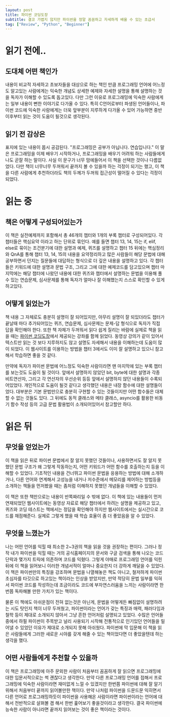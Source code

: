 ```yaml
---
layout: post
title: 파이썬 코딩도장
subtitle: 결코 가볍지 않지만 파이썬을 정말 꼼꼼하고 자세하게 배울 수 있는 초급서
tag: ["Review", "Python", "Beginner"]
---
```


# 읽기 전에..

## 도대체 어떤 책인가

내용이 비교적 자세하고 초보자들을 대상으로 하는 책인 만큼 프로그래밍 언어에 어느정도 알고있는 사람에게는 익숙한 개념도 상세한 예제와 자세한 설명을 통해 설명하는 것을 독자가 이해할 수 있도록 돕고있다. 다만 그런 이유로 프로그래밍에 익숙한 사람에게는 일부 내용이 뻔한 이야기로 다가올 수 있다. 특히 C언어로부터 파생된 언어들이나, 파이썬 코드에 익숙한 사람에게는 더욱 앞부분이 지루하게 다가올 수 있어 가능하면 중반 이후부터 읽는 것이 도움이 될것으로 생각된다.

## 읽기 전 감상은

표지에 있는 내용이 몹시 공감된다. "프로그래밍은 공부가 아닙니다. 연습입니다." 이 말은 프로그래밍을 이제 배우기 시작하거나, 프로그래밍을 배우기 어려워 하는 사람들에게 나도 곧잘 하는 말이다. 사실 이 문구가 너무 맘에들어서 이 책을 선택한 것이나 다름없었다. 다만 책이 너무너무 두꺼워서 끝까지 볼 수 있을까 하는 걱정이 되기는 했고, 이 책을 다른 사람에게 추천하더라도 책의 두께가 두꺼워 접근성이 떨어질 수 있다는 걱정이 되었다.

# 읽는 중

## 책은 어떻게 구성되어있는가

이 책은 실전예제까지 포함해서 총 46개의 챕터와 1개의 부록 챕터로 구성되어있다. 각 챕터들은 핵심요약 이라고 하는 단위로 묶인다. 예를 들면 챕터 13, 14, 15는 if, elif, else로 묶이는 조건분기에 대한 설명과 예제, 퀴즈를 설명하고 챕터 15 뒤에는 핵심정리와 QnA를 통해 챕터 13, 14, 15의 내용을 요약정리하고 많은 사람들이 해당 문법에 대해 공부하면서 던지는 질문들에 대답하는 형식으로 더 깊은 내용을 설명하고 있다. 각 챕터들은 키워드에 대한 설명과 문법 구조, 그리고 그에 대한 예제코드를 담고있으며 챕터 마지막에는 해당 챕터에 나왔던 내용에 대한 퀴즈와 챕터에서 설명하는 문법을 이용해 풀 수 있는 연습문제, 심사문제를 통해 독자가 얼마나 잘 이해했는지 스스로 확인할 수 있게 하고있다.

## 어떻게 읽었는가

책 내용 그 자체로도 충분히 설명이 잘 되어있지만, 아무리 설명이 잘 되있더라도 챕터가 끝날때 마다 추가되어있는 퀴즈, 연습문제, 심사문제는 문제-답 형식으로 독자가 직접 답을 확인해야 한다. 또한 책 자체가 두꺼워서 읽다 쉽게 질리는 바람에 실제로 책을 읽을 때는 [파이썬 코딩도장](https://dojang.io/course/view.php?id=7)에서 제공되는 강좌를 함께 읽었다. 동영상 강의가 같이 있어서 텍스트만 읽는 것 보다 지루하지도 않고 설명도 자세해서 내용을 이해하는데 도움이 많이 되었다. 이 웹사이트를 이용하는 방법을 챕터 3에서도 이미 잘 설명하고 있으니 참고해서 학습하면 좋을 것 같다.

만약에 독자가 파이썬 문법에 어느정도 익숙한 사람이라면 맨 마지막에 있는 부록 챕터를 보는것도 도움이 될 것이다. 앞에서 설명하지 않았던 bit, byte에 대한 설명과 각종 비트연산자, 그리고 각 연산자의 우선순위 등등 앞에서 설명하지 않던 내용들이 수록되어있었다.  개인적으로 도움이 될것 같다고 생각했던 내용은 내장 함수에 대한 설명들이었다. 대부분은 기본 문법만으로 충분히 구현할 수 있는 것들이지만 어떤 함수들은 대체할 수 없는 것들도 있다. 그 뒤에도 동적 클래스와 메타 클래스, asyncio를 활용한 비동기 함수 작성 등의 고급 문법 활용법이 소개되어있어서 참고할만 하다. 

# 읽은 뒤

## 무엇을 얻었는가

이 책을 읽은 뒤로 파이썬 문법에서 잘 알지 못했던 것들이나, 사용하면서도 잘 알지 못했던 문법 구조가 왜 그렇게 작동하는지, 어떤 키워드가 어떤 함수를 호출하는지 등을 이해할 수 있었다. 기초적인 내용을 건너뛰고 파이썬 문법을 응용하는 방법에 대해 소개하거나, 다른 언어와 연계해서 고성능을 내거나 저수준에서 메모리를 제어하는 방법등을 소개하는 책들을 먼저봤을 때는 좀처럼 이해하지 못했던 개념들을 이해할 수 있었다.

이 책은 또한 책만으로는 내용이 반쪽짜리일 수 밖에 없다. 이 책에 있는 내용들이 먼저 연재되었던 웹사이트에는 동영상 자료로 해당 챕터에서 하려는 설명을 제공하고 있고, 퀴즈와 코딩 테스트는 책에서는 정답을 확인해야 하지만 웹사이트에서는 실시간으로 코드를 채점해준다. 실제로 그렇게 했을 때 학습 효율이 좀 더 좋았음을 알 수 있었다. 

## 무엇을 느꼈는가

나는 어떤 언어를 익힐 때 최소한 2~3권의 책을 읽을 것을 권장하는 편이다. 그러나 정작 내가 파이썬을 익힐 때는 거의 공식홈페이지의 문서와 구글 검색을 통해 나오는 코드단락과 몇가지 트릭에 의존하며 코드를 익혔다. 그렇게 야매로 프로그래밍 언어를 익힌 뒤에 이 책을 읽어보니 이러한 개념서적이 얼마나 중요한지 더 강하게 깨달을 수 있었다. 이 책은 파이썬만의 특징을 강조하며 문법을 나열해놓은 책도 아니고, 철저하게 파이썬 초심자를 타깃으로 하고있는 책이라는 인상을 받았지만, 만약 적당히 문법 일부를 익혀서 파이썬 코드를 작성하는데 조금이라도 코드에 부자연스러움을 느끼는 사람이라면 한번쯤 독파해볼 만한 가치가 있는 책이다.

물론 이 책에도 아쉬운점이 전혀 없는것은 아닌게, 문법을 어떻게든 빠짐없이 설명하려는 시도 탓인지 책이 너무 두꺼웠고, 파이썬이라는 언어가 갖는 특징과 매력, 패러다임과 철학 등이 제대로 소개되지 않아서 그냥 흔한 언어처럼 설명되고 있었다. 수많은 언어들 중에서 하필 파이썬이 주목받고 널리 사용되기 시작해 전통적으로 인기있던 언어들을 밀어낼 수 있었던 이유가 제대로 소개되지 못해 아쉬웠다. 파이썬에 막 입문해 이 책을 읽은 사람들에게 그러한 새로운 시야를 갖게 해줄 수 있는 책이었다면 더 좋았을텐데 하는 생각을 했다. 

## 어떤 사람들에게 추천할 수 있을까

이 책은 프로그래밍에 아주 문외한 사람이 처음부터 꼼꼼하게 잘 읽으면 프로그래밍에 대한 입문서적으로는 썩 괜찮다고 생각한다. 만약 다른 프로그래밍 언어를 접해서 프로그래밍에 익숙한 사람이라면 재미없게 느낄 수 있겠지만 한번쯤 파이썬에 대해 잘 알기위해서 처음부터 끝까지 읽어볼만한 책이다. 만약 나처럼 파이썬을 드문드문 익히면서 다른 언어로 프로그래밍하듯이 파이썬을 사용해온 사람이라면 파이썬이라는 언어에 대해서 전반적으로 살펴볼 겸 해서 한번 훑어보기 좋을것이라고 생각한다. 결국 파이썬에 능숙한 사람이 아니라면 끝까지 읽어보는 것이 좋은 책이라는 것이다.